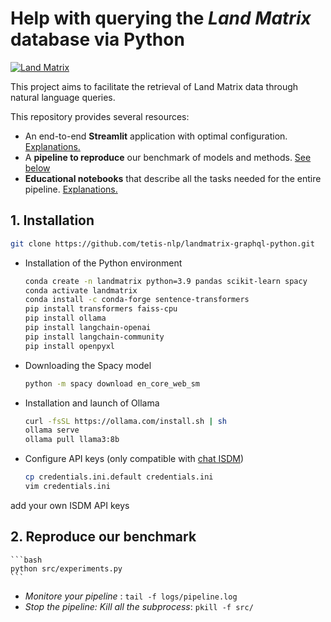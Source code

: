 # Help with querying the *Land Matrix* database via Python
[![Land Matrix](https://landmatrix.org/images/lm-logo-dark.png)](https://landmatrix.org/)

This project aims to facilitate the retrieval of Land Matrix data through natural language queries.

This repository provides several resources:
- An end-to-end **Streamlit** application with optimal configuration. [Explanations.](streamlit_chatbot_landmatrix/README.md)
- A **pipeline to reproduce** our benchmark of models and methods. [See below](#2-reproduce-our-benchmark)
- **Educational notebooks** that describe all the tasks needed for the entire pipeline. [Explanations.](notebooks/README.md)

## 1. Installation
```bash
git clone https://github.com/tetis-nlp/landmatrix-graphql-python.git
```
- Installation of the Python environment

    ```bash
    conda create -n landmatrix python=3.9 pandas scikit-learn spacy
    conda activate landmatrix
    conda install -c conda-forge sentence-transformers
    pip install transformers faiss-cpu
    pip install ollama
    pip install langchain-openai
    pip install langchain-community
    pip install openpyxl
    ```

- Downloading the Spacy model

    ```bash
    python -m spacy download en_core_web_sm
    ```

- Installation and launch of Ollama
    ```bash
    curl -fsSL https://ollama.com/install.sh | sh
    ollama serve
    ollama pull llama3:8b
    ```

- Configure API keys (only compatible with [chat ISDM](https://isdm-chat.crocc.meso.umontpellier.fr/))
    ```bash
    cp credentials.ini.default credentials.ini
    vim credentials.ini
    ```
add your own ISDM API keys


## 2. Reproduce our benchmark

    ```bash
    python src/experiments.py 
    ```

- *Monitore your pipeline* : `tail -f logs/pipeline.log`
- *Stop the pipeline: Kill all the subprocess*: `pkill -f src/`







